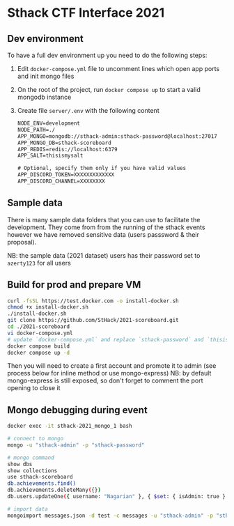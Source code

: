 # Sthack CTF Interface 2021

## Dev environment

To have a full dev environment up you need to do the following steps:

1. Edit `docker-compose.yml` file to uncomment lines which open app ports and init mongo files
2. On the root of the project, run `docker compose up` to start a valid mongodb instance
3. Create file `server/.env` with the following content

    ```txt
    NODE_ENV=development
    NODE_PATH=./
    APP_MONGO=mongodb://sthack-admin:sthack-password@localhost:27017
    APP_MONGO_DB=sthack-scoreboard
    APP_REDIS=redis://localhost:6379
    APP_SALT=thisismysalt

    # Optional, specify them only if you have valid values
    APP_DISCORD_TOKEN=XXXXXXXXXXXXX
    APP_DISCORD_CHANNEL=XXXXXXXX
    ```

## Sample data

There is many sample data folders that you can use to facilitate the development. They come from from the running of the sthack events however we have removed sensitive data (users passsword & their proposal).

NB: the sample data (2021 dataset) users has their password set to `azerty123` for all users

## Build for prod and prepare VM

```bash
curl -fsSL https://test.docker.com -o install-docker.sh
chmod +x install-docker.sh
./install-docker.sh
git clone https://github.com/StHack/2021-scoreboard.git
cd ./2021-scoreboard
vi docker-compose.yml
# update `docker-compose.yml` and replace `sthack-password` and `thisismysalt` with random string
docker compose build
docker compose up -d
```

Then you will need to create a first account and promote it to admin (see process below for inline method or use mongo-express)
NB: by default mongo-express is still exposed, so don't forget to comment the port opening to close it

## Mongo debugging during event

```bash
docker exec -it sthack-2021_mongo_1 bash

# connect to mongo
mongo -u "sthack-admin" -p "sthack-password"

# mongo command
show dbs
show collections
use sthack-scoreboard
db.achievements.find()
db.achievements.deleteMany({})
db.users.updateOne({ username: "Nagarian" }, { $set: { isAdmin: true } })

# import data
mongoimport messages.json -d test -c messages -u "sthack-admin" -p "sthack-password" --authenticationDatabase admin --jsonArray --drop
```
